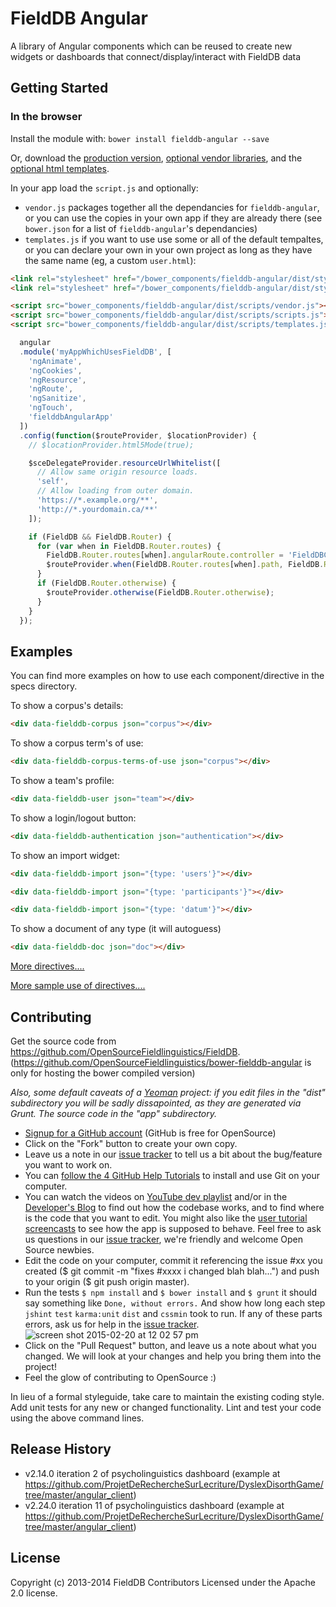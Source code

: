 # FieldDB Angular

A library of Angular components which can be reused to create new widgets or dashboards that connect/display/interact with FieldDB data

## Getting Started

### In the browser

Install the module with: `bower install fielddb-angular --save`

Or, download the [production version][js],  [optional vendor libraries][vendor], and the [optional html templates][html_templates].

[js]: https://raw.github.com/OpenSourceFieldlinguistics/bower-fielddb-angular/master/dist/scripts/scripts.js
[html_templates]: https://raw.github.com/OpenSourceFieldlinguistics/bower-fielddb-angular/master/dist/scripts/templates.js
[vendor]: https://raw.github.com/OpenSourceFieldlinguistics/bower-fielddb-angular/master/dist/scripts/vendor.js

In your app load the `script.js` and optionally:
* `vendor.js` packages together all the dependancies for `fielddb-angular`, or you can use the copies in your own app if they are already there (see `bower.json` for a list of `fielddb-angular`'s dependancies) 
* `templates.js` if you want to use use some or all of the default tempaltes, or you can declare your own in your own project as long as they have the same name (eg, a custom `user.html`):

```html
<link rel="stylesheet" href="/bower_components/fielddb-angular/dist/styles/vendor.css" />
<link rel="stylesheet" href="/bower_components/fielddb-angular/dist/styles/main.css" />

<script src="bower_components/fielddb-angular/dist/scripts/vendor.js"></script>
<script src="bower_components/fielddb-angular/dist/scripts/scripts.js"></script>
<script src="bower_components/fielddb-angular/dist/scripts/templates.js"></script>
```

```javascript
  angular
  .module('myAppWhichUsesFieldDB', [
    'ngAnimate',
    'ngCookies',
    'ngResource',
    'ngRoute',
    'ngSanitize',
    'ngTouch',
    'fielddbAngularApp'
  ])
  .config(function($routeProvider, $locationProvider) {
    // $locationProvider.html5Mode(true);

    $sceDelegateProvider.resourceUrlWhitelist([
      // Allow same origin resource loads.
      'self',
      // Allow loading from outer domain.
      'https://*.example.org/**',
      'http://*.yourdomain.ca/**'
    ]);

    if (FieldDB && FieldDB.Router) {
      for (var when in FieldDB.Router.routes) {
        FieldDB.Router.routes[when].angularRoute.controller = 'FieldDBCorpusPagesController';
        $routeProvider.when(FieldDB.Router.routes[when].path, FieldDB.Router.routes[when].angularRoute);
      }
      if (FieldDB.Router.otherwise) {
        $routeProvider.otherwise(FieldDB.Router.otherwise);
      }
    }
  });
```

## Examples

You can find more examples on how to use each component/directive in the specs directory.


To show a corpus's details:

```html
<div data-fielddb-corpus json="corpus"></div>
```

To show a corpus term's of use:

```html
<div data-fielddb-corpus-terms-of-use json="corpus"></div>
```

To show a team's profile:

```html
<div data-fielddb-user json="team"></div>
```

To show a login/logout button:

```html
<div data-fielddb-authentication json="authentication"></div>
```

To show an import widget:

```html
<div data-fielddb-import json="{type: 'users'}"></div>
```

```html
<div data-fielddb-import json="{type: 'participants'}"></div>
```

```html
<div data-fielddb-import json="{type: 'datum'}"></div>
```

To show a document of any type (it will autoguess)

```html
<div data-fielddb-doc json="doc"></div>
```


[More directives....](https://github.com/OpenSourceFieldlinguistics/FieldDB/tree/master/angular_client/modules/core/app/scripts/directives)

[More sample use of directives....](https://github.com/OpenSourceFieldlinguistics/FieldDB/tree/master/angular_client/modules/core/app/views)


## Contributing

Get the source code from https://github.com/OpenSourceFieldlinguistics/FieldDB. (https://github.com/OpenSourceFieldlinguistics/bower-fielddb-angular is only for hosting the bower compiled version) 

_Also, some default caveats of a [Yeoman](http://yeoman.io/) project: if you edit files in the "dist" subdirectory you will be sadly dissapointed, as they are generated via Grunt. The source code in the "app" subdirectory._

* [Signup for a GitHub account](https://github.com/signup/free) (GitHub is free for OpenSource)
* Click on the "Fork" button to create your own copy.
* Leave us a note in our [issue tracker](https://github.com/OpenSourceFieldlinguistics/FieldDB/issues) to tell us a bit about the bug/feature you want to work on.
* You can [follow the 4 GitHub Help Tutorials](http://help.github.com/) to install and use Git on your computer.
* You can watch the videos on [YouTube dev playlist](https://www.youtube.com/playlist?list=PLUrH6CNxFDrO3zLHtHAMW-8u_v7TSvE-H) and/or in the [Developer's Blog](https://wwwdev.lingsync.org/dev.html) to find out how the codebase works, and to find where is the code that you want to edit. You might also like the [user tutorial screencasts](https://www.youtube.com/playlist?list=PLUrH6CNxFDrMtraL8hTLbLsQwdw1117FT) to see how the app is supposed to behave. Feel free to ask us questions in our [issue tracker](https://github.com/OpenSourceFieldlinguistics/FieldDB/issues), we're friendly and welcome Open Source newbies.
* Edit the code on your computer, commit it referencing the issue #xx you created ($ git commit -m "fixes #xxxx i changed blah blah...") and push to your origin ($ git push origin master).
* Run the tests `$ npm install` and  `$ bower install` and `$ grunt` it should say something like `Done, without errors.` And show how long each step `jshint` `test` `karma:unit` `dist` and `cssmin` took to run. If any of these parts errors, ask us for help in the [issue tracker](https://github.com/OpenSourceFieldlinguistics/FieldDB/issues).
![screen shot 2015-02-20 at 12 02 57 pm](https://cloud.githubusercontent.com/assets/196199/6281705/8294acc2-b8f8-11e4-829e-81f29314a980.png)
* Click on the "Pull Request" button, and leave us a note about what you changed. We will look at your changes and help you bring them into the project!
* Feel the glow of contributing to OpenSource :)


In lieu of a formal styleguide, take care to maintain the existing coding style. Add unit tests for any new or changed functionality. Lint and test your code using the above command lines.



## Release History

* v2.14.0 iteration 2 of psycholinguistics dashboard (example at https://github.com/ProjetDeRechercheSurLecriture/DyslexDisorthGame/tree/master/angular_client)
* v2.24.0 iteration 11 of psycholinguistics dashboard (example at https://github.com/ProjetDeRechercheSurLecriture/DyslexDisorthGame/tree/master/angular_client)

## License
Copyright (c) 2013-2014 FieldDB Contributors
Licensed under the Apache 2.0 license.

